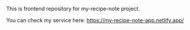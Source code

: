 This is frontend repository for my-recipe-note project.

You can check my service here: https://my-recipe-note-app.netlify.app/
